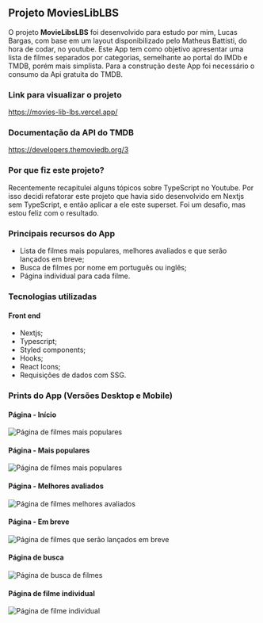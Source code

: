 ## Projeto MoviesLibLBS
O projeto **MovieLibsLBS** foi desenvolvido para estudo por mim, Lucas Bargas, com base em um layout disponibilizado pelo Matheus Battisti, do hora de codar, no youtube. Este App tem como objetivo apresentar uma lista de filmes separados por categorias, semelhante ao portal do IMDb e TMDB, porém mais simplista. Para a construção deste App foi necessário o consumo da Api gratuita do TMDB.

### Link para visualizar o projeto
<https://movies-lib-lbs.vercel.app/>

### Documentação da API do TMDB
<https://developers.themoviedb.org/3>

### Por que fiz este projeto?
Recentemente recapitulei alguns tópicos sobre TypeScript no Youtube. Por isso decidi refatorar este projeto que havia sido desenvolvido em Nextjs sem TypeScript, e então aplicar a ele este superset. Foi um desafio, mas estou feliz com o resultado. 

### Principais recursos do App
* Lista de filmes mais populares, melhores avaliados e que serão lançados em breve;
* Busca de filmes por nome em português ou inglês;
* Página individual para cada filme.

### Tecnologias utilizadas
#### Front end
* Nextjs;
* Typescript;
* Styled components;
* Hooks;
* React Icons;
* Requisições de dados com SSG.

### Prints do App (Versões Desktop e Mobile)

#### Página - Início
<img alt="Página de filmes mais populares" src="https://i.ibb.co/PD6hLTM/movies-lib-lbs-home.png">

#### Página - Mais populares
<img alt="Página de filmes mais populares" src="https://i.ibb.co/4WKbFpF/movies-lib-lbs-more-popular.png">

#### Página - Melhores avaliados
<img alt="Página de filmes melhores avaliados" src="https://i.ibb.co/ncPDQc1/movies-lib-lbs-top-rated.png">

#### Página - Em breve
<img alt="Página de filmes que serão lançados em breve" src="https://i.ibb.co/d4P9v2X/movies-lib-lbs-coming-soon.png">

#### Página de busca
<img alt="Página de busca de filmes" src="https://i.ibb.co/JKVcN8s/movies-lib-lbs-search.png">

#### Página de filme individual
<img alt="Página de filme individual" src="https://i.ibb.co/DVbMRg2/movies-lib-lbs-movie.png">
